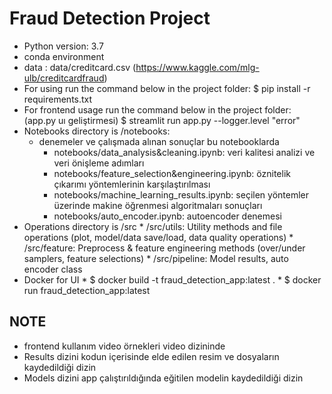 Fraud Detection Project
=======================

 * Python version: 3.7
 * conda environment
 * data : data/creditcard.csv (https://www.kaggle.com/mlg-ulb/creditcardfraud)
 * For using run the command below in the project folder:
    $ pip install -r requirements.txt
 * For frontend usage run the command below in the project folder: (app.py uı geliştirmesi)
    $ streamlit run app.py --logger.level "error"
 * Notebooks directory is /notebooks:
    * denemeler ve çalışmada alınan sonuçlar bu notebooklarda
        * notebooks/data_analysis&cleaning.ipynb: veri kalitesi analizi ve veri önişleme adımları
        * notebooks/feature_selection&engineering.ipynb: öznitelik çıkarımı yöntemlerinin karşılaştırılması
        * notebooks/machine_learning_results.ipynb: seçilen yöntemler üzerinde makine öğrenmesi algoritmaları sonuçları
        * notebooks/auto_encoder.ipynb: autoencoder denemesi
 * Operations directory is /src
        * /src/utils: Utility methods and file operations (plot, model/data save/load, data quality operations)
        * /src/feature: Preprocess & feature engineering methods (over/under samplers, feature selections)
        * /src/pipeline: Model results, auto encoder class
 * Docker for UI
        * $ docker build -t fraud_detection_app:latest .
        * $ docker run fraud_detection_app:latest

NOTE
------

 * frontend kullanım video örnekleri video dizininde
 * Results dizini kodun içerisinde elde edilen resim ve dosyaların kaydedildiği dizin
 * Models dizini app çalıştırıldığında eğitilen modelin kaydedildiği dizin